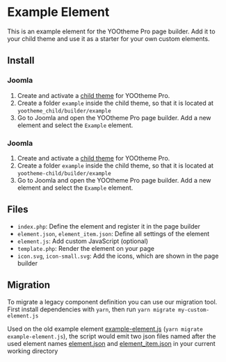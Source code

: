 # Example Element

This is an example element for the YOOtheme Pro page builder. Add it to your child theme and use it as a starter for your own custom elements.

## Install

### Joomla

1. Create and activate a [child theme](https://yootheme.com/support/yootheme-pro/joomla/child-themes) for YOOtheme Pro.
2. Create a folder `example` inside the child theme, so that it is located at `yootheme_child/builder/example`
3. Go to Joomla and open the YOOtheme Pro page builder. Add a new element and select the `Example` element.

### Joomla

1. Create and activate a [child theme](https://yootheme.com/support/yootheme-pro/wordpress/child-themes) for YOOtheme Pro.
2. Create a folder `example` inside the child theme, so that it is located at `yootheme-child/builder/example`
3. Go to Joomla and open the YOOtheme Pro page builder. Add a new element and select the `Example` element.

## Files

- `index.php`: Define the element and register it in the page builder
- `element.json`, `element_item.json`: Define all settings of the element
- `element.js`: Add custom JavaScript (optional)
- `template.php`: Render the element on your page
- `icon.svg`, `icon-small.svg`: Add the icons, which are shown in the page builder

## Migration

To migrate a legacy component definition you can use our migration tool. First install dependencies with `yarn`, then run `yarn migrate my-custom-element.js`

Used on the old example element [example-element.js](https://github.com/yootheme/example-element/blob/0a96a14fa01f7f2839866d401a89d60351b88212/example-element.js) (`yarn migrate example-element.js`), the script would emit two json files named after the used element names [element.json](https://github.com/yootheme/example-element/blob/14facb382cefdddf69d6bfa57715a604f7aff305/element.json) and [element_item.json](https://github.com/yootheme/example-element/blob/14facb382cefdddf69d6bfa57715a604f7aff305/element_item.json) in your current working directory
